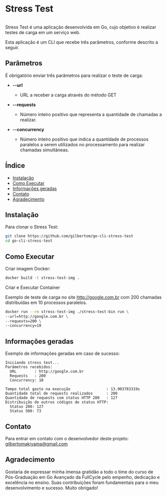 # Stress Test

<p align="center">
  <img src="https://blog.golang.org/gopher/gopher.png" alt="">
</p>


Stress Test é uma aplicação desenvolvida em Go, cujo objetivo é realizar testes de carga em um serviço web. 

Esta aplicação é um CLI que recebe três parâmetros, conforme descrito a seguir.

## Parâmetros

É obrigatório enviar três parâmetros para realizar o teste de carga:

- **--url**
  - URL a receber a carga através do método GET
  
- **--requests**
  - Número inteiro positivo que representa a quantidade de chamadas a realizar.
  
- **--concurrency**
  - Número inteiro positivo que indica a quantidade de processos paralelos a serem utilizados no processamento para realizar chamadas simultâneas.
  
## Índice

- [Instalação](#instalação)
- [Como Executar](#como-executar)
- [Informações geradas](#informações-geradas)
- [Contato](#contato)
- [Agradecimento](#agradecimento)

## Instalação

Para clonar o Stress Test:

```sh
git clone https://github.com/gilbertom/go-cli-stress-test
cd go-cli-stress-test
```

## Como Executar

Criar imagem Docker:
```sh
docker build -t stress-test-img .
```

Criar e Executar Container

Exemplo de teste de carga no site http://google.com.br com 200 chamadas distribuídas em 10 processos paralelos.

```sh
docker run --rm stress-test-img ./stress-test-bin run \
--url=http://google.com.br \
--requests=200 \
--concurrency=10
```

## Informações geradas

  Exemplo de informações geradas em caso de sucesso:
  ```
  Iniciando stress test...
  Parâmetros recebidos:
    URL        : http://google.com.br
    Requests   : 200
    Concurrency: 10

  Tempo total gasto na execução                : 13.903783319s
  Quantidade total de requests realizados      : 200
  Quantidade de requests com status HTTP 200   : 127
  Distribuição de outros códigos de status HTTP:
    Status 200: 127
    Status 500: 73
  ```

## Contato
Para entrar em contato com o desenvolvedor deste projeto:
[gilbertomakiyama@gmail.com](mailto:gilbertomakiyama@gmail.com)

## Agradecimento
Gostaria de expressar minha imensa gratidão a todo o time do curso de Pós-Graduação em Go Avançado da FullCycle pelo empenho, dedicação e excelência no ensino. Suas contribuições foram fundamentais para o meu desenvolvimento e sucesso. Muito obrigado!